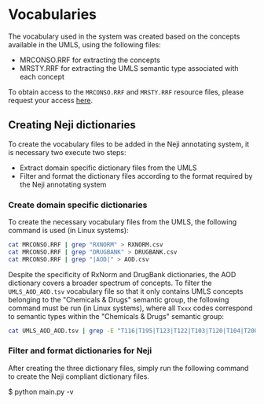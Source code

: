 # Vocabularies

The vocabulary used in the system was created based on the concepts available in the UMLS, using the following files:

- MRCONSO.RRF for extracting the concepts
- MRSTY.RRF for extracting the UMLS semantic type associated with each concept

To obtain access to the `MRCONSO.RRF` and `MRSTY.RRF` resource files, please request your access [here](https://www.nlm.nih.gov/research/umls/index.html).

## Creating Neji dictionaries

To create the vocabulary files to be added in the Neji annotating system, it is necessary two execute two steps:
- Extract domain specific dictionary files from the UMLS
- Filter and format the dictionary files according to the format required by the Neji annotating system

### Create domain specific dictionaries
To create the necessary vocabulary files from the UMLS, the following command is used (in Linux systems):
```sh
cat MRCONSO.RRF | grep "RXNORM" > RXNORM.csv
cat MRCONSO.RRF | grep "DRUGBANK" > DRUGBANK.csv
cat MRCONSO.RRF | grep "|AOD|" > AOD.csv
```

Despite the specificity of RxNorm and DrugBank dictionaries, the AOD dictionary covers a broader spectrum of concepts. To filter the `UMLS_AOD_AOD.tsv` vocabulary file so that it only contains UMLS concepts belonging to the "Chemicals & Drugs" semantic group, the following command must be run (in Linux systems), where all `Txxx` codes correspond to semantic types within the "Chemicals & Drugs" semantic group:
```sh
cat UMLS_AOD_AOD.tsv | grep -E "T116|T195|T123|T122|T103|T120|T104|T200|T196|T126|T131|T125|T129|T130|T197|T114|T109|T121|T192|T127" > UMLS_AOD_AOD_filtered.tsv
```

### Filter and format dictionaries for Neji

After creating the three dictionary files, simply run the following command to create the Neji compliant dictionary files.

  $ python main.py -v
  
